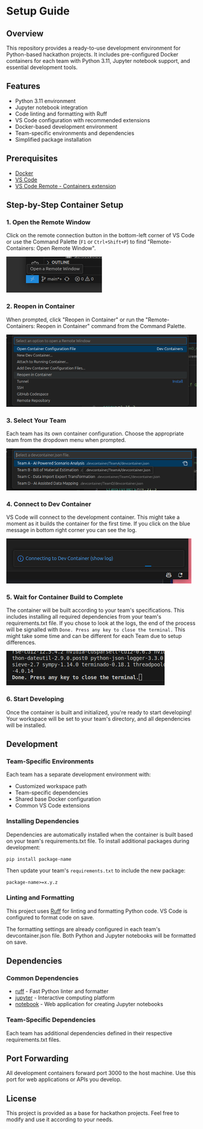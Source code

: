 # Setup Guide

## Overview

This repository provides a ready-to-use development environment for Python-based hackathon projects. It includes pre-configured Docker containers for each team with Python 3.11, Jupyter notebook support, and essential development tools.

## Features

- Python 3.11 environment
- Jupyter notebook integration
- Code linting and formatting with Ruff
- VS Code configuration with recommended extensions
- Docker-based development environment
- Team-specific environments and dependencies
- Simplified package installation

## Prerequisites

- [Docker](https://www.docker.com/products/docker-desktop/)
- [VS Code](https://code.visualstudio.com/)
- [VS Code Remote - Containers extension](https://marketplace.visualstudio.com/items?itemName=ms-vscode-remote.remote-containers)

## Step-by-Step Container Setup

### 1. Open the Remote Window

Click on the remote connection button in the bottom-left corner of VS Code or use the Command Palette (`F1` or `Ctrl+Shift+P`) to find "Remote-Containers: Open Remote Window".

![Open Remote Window](assets/open_remote_window.png)

### 2. Reopen in Container

When prompted, click "Reopen in Container" or run the "Remote-Containers: Reopen in Container" command from the Command Palette.

![Reopen in Container](assets/reopen_in_container.png)

### 3. Select Your Team

Each team has its own container configuration. Choose the appropriate team from the dropdown menu when prompted.

![Team Selection](assets/team_select.png)

### 4. Connect to Dev Container

VS Code will connect to the development container. This might take a moment as it builds the container for the first time. If you click on the blue message in bottom right corner you can see the log.

![Connecting to Dev Container](assets/conencting_to_dev_container.png)

### 5. Wait for Container Build to Complete

The container will be built according to your team's specifications. This includes installing all required dependencies from your team's requirements.txt file. If you chose to look at the logs, the end of the process will be signalled with `Done. Press any key to close the terminal.` This might take some time and can be different for each Team due to setup differences.

![Container Build Success](assets/container_build_log_success.png)

### 6. Start Developing

Once the container is built and initialized, you're ready to start developing! Your workspace will be set to your team's directory, and all dependencies will be installed.

## Development

### Team-Specific Environments

Each team has a separate development environment with:

- Customized workspace path
- Team-specific dependencies
- Shared base Docker configuration
- Common VS Code extensions

### Installing Dependencies

Dependencies are automatically installed when the container is built based on your team's requirements.txt file. To install additional packages during development:

```bash
pip install package-name
```

Then update your team's `requirements.txt` to include the new package:

```
package-name>=x.y.z
```

### Linting and Formatting

This project uses [Ruff](https://github.com/astral-sh/ruff) for linting and formatting Python code. VS Code is configured to format code on save.

The formatting settings are already configured in each team's devcontainer.json file. Both Python and Jupyter notebooks will be formatted on save.


## Dependencies

### Common Dependencies

- [ruff](https://github.com/astral-sh/ruff) - Fast Python linter and formatter
- [jupyter](https://jupyter.org/) - Interactive computing platform
- [notebook](https://jupyter-notebook.readthedocs.io/) - Web application for creating Jupyter notebooks

### Team-Specific Dependencies

Each team has additional dependencies defined in their respective requirements.txt files.

## Port Forwarding

All development containers forward port 3000 to the host machine. Use this port for web applications or APIs you develop.

## License

This project is provided as a base for hackathon projects. Feel free to modify and use it according to your needs.
